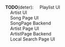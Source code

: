 **TODO**(deter):
&nbsp;&nbsp;&nbsp;&nbsp;Playlist UI<br/>
&nbsp;&nbsp;&nbsp;&nbsp;Artist UI<br/>
&nbsp;&nbsp;&nbsp;&nbsp;Song Page UI<br/>
&nbsp;&nbsp;&nbsp;&nbsp;SongPage Backend<br/>
&nbsp;&nbsp;&nbsp;&nbsp;Artist Page UI<br/>
&nbsp;&nbsp;&nbsp;&nbsp;ArtistPage Backend<br/>
&nbsp;&nbsp;&nbsp;&nbsp;Local Search Page UI<br/>